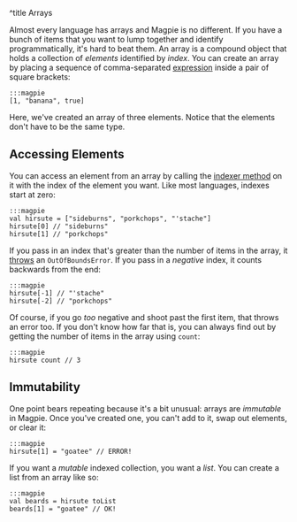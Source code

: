 ^title Arrays

Almost every language has arrays and Magpie is no different. If you have a bunch of items that you want to lump together and identify programmatically, it's hard to beat them. An array is a compound object that holds a collection of *elements* identified by *index*. You can create an array by placing a sequence of comma-separated [expression](expressions.html) inside a pair of square brackets:

    :::magpie
    [1, "banana", true]

Here, we've created an array of three elements. Notice that the elements don't have to be the same type.

## Accessing Elements

You can access an element from an array by calling the [indexer method](multimethods.html#indexers) on it with the index of the element you want. Like most languages, indexes start at zero:

    :::magpie
    val hirsute = ["sideburns", "porkchops", "'stache"]
    hirsute[0] // "sideburns"
    hirsute[1] // "porkchops"

If you pass in an index that's greater than the number of items in the array, it [throws](error-handling.html) an `OutOfBoundsError`. If you pass in a *negative* index, it counts backwards from the end:

    :::magpie
    hirsute[-1] // "'stache"
    hirsute[-2] // "porkchops"

Of course, if you go *too* negative and shoot past the first item, that throws an error too. If you don't know how far that is, you can always find out by getting the number of items in the array using `count`:

    :::magpie
    hirsute count // 3

## Immutability

One point bears repeating because it's a bit unusual: arrays are *immutable* in Magpie. Once you've created one, you can't add to it, swap out elements, or clear it:

    :::magpie
    hirsute[1] = "goatee" // ERROR!

If you want a *mutable* indexed collection, you want a *list*. You can create a list from an array like so:

    :::magpie
    val beards = hirsute toList
    beards[1] = "goatee" // OK!
